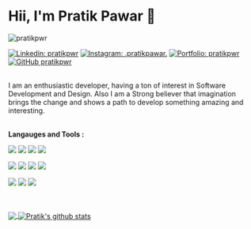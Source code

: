 # Hii, I'm Pratik Pawar 👋

<p align="left"> <img src="https://komarev.com/ghpvc/?username=pratikpwr&label=Profile Views&color=blue&style=flat" alt="pratikpwr" /> </p>


[![Linkedin: pratikpwr](https://img.shields.io/badge/-pratikpwr-blue?style=plastic-square&logo=Linkedin&logoColor=white&link=https://www.linkedin.com/in/pratikpwr/)](https://www.linkedin.com/in/pratikpwr/)
[![Instagram: _.pratikpawar._](https://img.shields.io/badge/-_.pratikpawar._-white?style=plastic-square&logo=instagram&link=https://instagram.com/_.pratikpawar._/)](https://instagram.com/_.pratikpawar._/)
[![Portfolio: pratikpwr](https://img.shields.io/badge/-PortFolio-white?style=plastic-square&link=https://pratikpwr.github.io/Portfolio/)](https://pratikpwr.github.io/Portfolio/)
[![GitHub pratikpwr](https://img.shields.io/github/followers/pratikpwr?label=follow&style=social)](https://github.com/pratikpwr)


<br/>
I am an enthusiastic developer, having a ton of interest in Software Development and Design. Also I am a Strong believer that imagination brings the change and shows a path to develop something amazing and interesting.

<br/>

<br/>

**Langauges and Tools :**  

[![](https://img.shields.io/badge/-C++-white?style=for-the-badge&logo=c&logoColor=005697)]()
[![](https://img.shields.io/badge/-Dart-white?style=for-the-badge&logo=dart&logoColor=54c5f8)]()
[![](https://img.shields.io/badge/-JavaScript-white?style=for-the-badge&logo=javascript&logoColor=yellow)]()
[![](https://img.shields.io/badge/-python-white?style=for-the-badge&logo=python&logoColor=blue)]()

[![](https://img.shields.io/badge/-Flutter-white?style=for-the-badge&logo=flutter&logoColor=54c5f8)]()
[![](https://img.shields.io/badge/-nodejs-white?style=for-the-badge&logo=node.js&logoColor=green)]()
[![](https://img.shields.io/badge/-flask-white?style=for-the-badge&logo=flask&logoColor=black)]()
[![](https://img.shields.io/badge/-android-white?style=for-the-badge&logo=android&logoColor=green)]()

[![](https://img.shields.io/badge/-Git-white?style=for-the-badge&logo=git&logoColor=red)]()
[![](https://img.shields.io/badge/-GitHub-white?style=for-the-badge&logo=github&logoColor=black)]()
[![](https://img.shields.io/badge/-Adobe%20XD-white?style=for-the-badge&logo=adobe-xd&logoColor=450135)]()

<br/>
<br/>

<a href="https://github.com/pratikpwr">
  <img align="center" src="https://github-readme-stats.vercel.app/api/top-langs/?username=pratikpwr&langs_count=3&theme=radical" />
</a>
<a href="https://github.com/pratikpwr">
 <img align="center" src="https://github-readme-stats.vercel.app/api?username=pratikpwr&show_icons=true&theme=radical&line_height=27" alt="Pratik's github stats"/>
</a>

<div align="center">

</div>


<!-- **Languages :**  
<br/>

<img height="60" src="https://raw.githubusercontent.com/github/explore/80688e429a7d4ef2fca1e82350fe8e3517d3494d/topics/dart/dart.png">

<img height="60" src="https://raw.githubusercontent.com/github/explore/80688e429a7d4ef2fca1e82350fe8e3517d3494d/topics/javascript/javascript.png">

<img height="60" src="https://raw.githubusercontent.com/github/explore/80688e429a7d4ef2fca1e82350fe8e3517d3494d/topics/python/python.png">

<img height="60" src="https://raw.githubusercontent.com/github/explore/80688e429a7d4ef2fca1e82350fe8e3517d3494d/topics/flutter/flutter.png">

<img height="60" src="https://raw.githubusercontent.com/github/explore/80688e429a7d4ef2fca1e82350fe8e3517d3494d/topics/nodejs/nodejs.png">

<img height="60" src="https://raw.githubusercontent.com/github/explore/80688e429a7d4ef2fca1e82350fe8e3517d3494d/topics/flask/flask.png">

<img height="60" src="https://raw.githubusercontent.com/github/explore/80688e429a7d4ef2fca1e82350fe8e3517d3494d/topics/android/android.png"> -->
